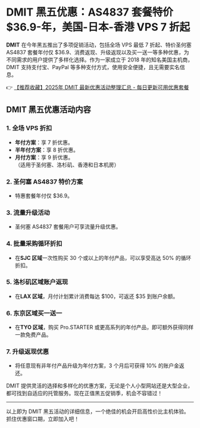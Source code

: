 # DMIT 黑五优惠：AS4837 套餐特价 $36.9-年，美国-日本-香港 VPS 7 折起

**DMIT** 在今年黑五推出了多项促销活动，包括全场 VPS 最低 7 折起、特价圣何塞 AS4837 套餐年付仅 $36.9、消费返现、升级返现以及买一送一等多种优惠，为不同需求的用户提供了多样化选择。作为一家成立于 2018 年的知名美国主机商，DMIT 支持支付宝、PayPal 等多种支付方式，使用安全便捷，且无需要实名信息。

👉 [【推荐收藏】2025年 DMIT 最新优惠活动整理汇总 - 每日更新可用优惠套餐](https://bit.ly/dmit_coupon)

## DMIT 黑五优惠活动内容

### 1. 全场 VPS 折扣
- **年付方案**：享 7 折优惠。
- **半年付方案**：享 8 折优惠。
- **月付方案**：享 9 折优惠。  
（适用于圣何塞、洛杉矶、香港和日本机房）

### 2. 圣何塞 AS4837 特价方案
- 特惠套餐年付仅 $36.9。

### 3. 流量升级活动
- 圣何塞 AS4837 套餐用户可享流量升级优惠。

### 4. 批量采购循环折扣
- 在**SJC 区域**一次性购买 30 个或以上的年付产品，可以享受高达 50% 的循环折扣。

### 5. 洛杉矶区域账户返现
- 在**LAX 区域**，月付计划累计消费每达 $100，可返还 $35 到账户余额。

### 6. 东京区域买一送一
- 在**TYO 区域**，购买 Pro.STARTER 或更高系列的年付产品，即可额外获得同样一款免费产品。

### 7. 升级返现优惠
- 将任意现有非年付产品升级为年付方案，3 个月后可获得 10% 的账户金返还。

DMIT 提供灵活的选择和多样化的优惠方案，无论是个人小型网站还是大型企业，都可找到自适应的托管服务。现在正值黑五促销季，机会不容错过！

---
以上即为 DMIT 黑五活动的详细信息，一个绝佳的机会开启高性价比主机体验。抓住优惠窗口期，立即加入吧！